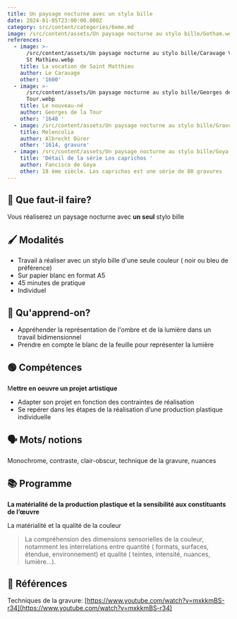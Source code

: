```yaml
---
title: Un paysage nocturne avec un stylo bille
date: 2024-01-05T23:00:00.000Z
category: src/content/categories/6eme.md
image: /src/content/assets/Un paysage nocturne au stylo bille/Gotham.webp
references:
  - image: >-
      /src/content/assets/Un paysage nocturne au stylo bille/Caravage Vocation
      St Mathieu.webp
    title: La vocation de Saint Matthieu
    author: Le Caravage
    other: '1600'
  - image: >-
      /src/content/assets/Un paysage nocturne au stylo bille/Georges de la
      Tour.webp
    title: Le nouveau-né
    author: Georges de la Tour
    other: '1648 '
  - image: /src/content/assets/Un paysage nocturne au stylo bille/Gravure Dürer.webp
    title: Melencolia
    author: Albrecht Dürer
    other: '1614, gravure'
  - image: /src/content/assets/Un paysage nocturne au stylo bille/Goya.webp
    title: 'Détail de la série Los caprichos '
    author: Fancisco de Goya
    other: 18 ème siècle. Los caprichos est une série de 80 gravures
---
```


## 🤔 Que faut-il faire?

Vous réaliserez un paysage nocturne avec **un seul** stylo bille

## 🖌 Modalités

* Travail à réaliser avec un stylo bille d'une seule couleur ( noir ou bleu de préférence)
* Sur papier blanc en format A5
* 45 minutes de pratique
* Individuel

## 📝 Qu'apprend-on?

* Appréhender la représentation de l'ombre et de la lumière dans un travail bidimensionnel
* Prendre en compte le blanc de la feuille pour représenter la lumière

## 🟢 Compétences

M**ettre en oeuvre un projet artistique**

* Adapter son projet en fonction des contraintes de réalisation
* Se repérer dans les étapes de la réalisation d’une production plastique individuelle

## 🗣 Mots/ notions

Monochrome, contraste, clair-obscur, technique de la gravure, nuances

## 📚 Programme

**La matérialité de la production plastique et la sensibilité aux constituants de l’œuvre**

La matérialité et la qualité de la couleur

> La compréhension des dimensions sensorielles de la couleur, notamment les interrelations entre quantité ( formats, surfaces, étendue, environnement) et qualité ( teintes, intensité, nuances, lumière...).

## 👀 Références

Techniques de la gravure: [https://www.youtube.com/watch?v=mxkkmBS-r34](https://www.youtube.com/watch?v=mxkkmBS-r34)
